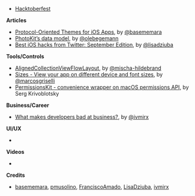 * [Hacktoberfest](https://hacktoberfest.digitalocean.com/)

**Articles**

* [Protocol-Oriented Themes for iOS Apps](http://basememara.com/protocol-oriented-themes-for-ios-apps/), by [@basememara](https://twitter.com/basememara)
* [PhotoKit’s data model](https://oleb.net/2018/photos-data-model), by [@olebegemann](https://twitter.com/olebegemann)
* [Best iOS hacks from Twitter: September Edition](https://flawlessapp.io/blog/best-ios-hacks-from-twitter-september-edition/), by [@lisadziuba](https://twitter.com/LisaDziuba)

**Tools/Controls**

* [AlignedCollectionViewFlowLayout](https://github.com/mischa-hildebrand/AlignedCollectionViewFlowLayout), by [@mischa-hildebrand](https://github.com/mischa-hildebrand)
* [Sizes - View your app on different device and font sizes](https://github.com/marcosgriselli/Sizes), by [@marcosgriselli](https://twitter.com/marcosgriselli)
* [PermissionsKit - convenience wrapper on macOS permissions API](https://github.com/MacPaw/PermissionsKit), by Serg Krivoblotsky


**Business/Career**

* [What makes developers bad at business?](https://qotoqot.com/blog/blind-spots/), by [@ivmirx](https://twitter.com/ivmirx)

**UI/UX**

* 

**Videos**

* 

**Credits**

* [basememara](https://github.com/basememara), [pmusolino](https://github.com/pmusolino), [FranciscoAmado](https://github.com/FranciscoAmado), [LisaDziuba](https://github.com/LisaDziuba), [ivmirx](https://github.com/ivmirx)
